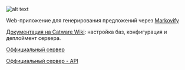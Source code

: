 ![alt text](https://files.ctw.re/Design/concepts/catweird/BAZMAN-Branding/BAZMAN-head.png)

Web-приложение для генерирования предложений через [Markovify](https://github.com/jsvine/markovify)

[Документация на Catware Wiki](https://w.ctw.re/index.php/BAZMAN): настройка баз, конфигурация и деплоймент сервера. 

[Оффициальный сервер](https://bazman.ctw.re/)

[Оффициальный сервер - API](https://bmapi.ctw.re)
